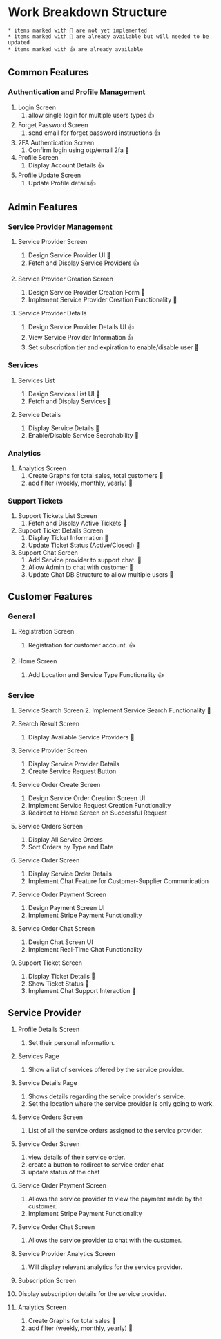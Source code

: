 
# Work Breakdown Structure

    * items marked with 🚩 are not yet implemented
    * items marked with 👷 are already available but will needed to be updated
    * items marked with 👍 are already available

## Common Features

### Authentication and Profile Management

   1. Login Screen
       1. allow single login for multiple users types 👍
   2. Forget Password Screen
      1. send email for forget password instructions 👍
   3. 2FA Authentication Screen
      1. Confirm login using otp/email 2fa 🚩
   4. Profile Screen
      1. Display Account Details 👍
   5. Profile Update Screen
      1. Update Profile details👍

## Admin Features

### Service Provider Management

   1. Service Provider Screen
      1. Design Service Provider UI 👷
      2. Fetch and Display Service Providers 👍

   2. Service Provider Creation Screen
      1. Design Service Provider Creation Form 🚩
      2. Implement Service Provider Creation Functionality 🚩

   3. Service Provider Details
      1. Design Service Provider Details UI 👍
      2. View Service Provider Information 👍
      3. Set subscription tier and expiration to enable/disable user 🚩

### Services

   1. Services List
      1. Design Services List UI 🚩
      2. Fetch and Display Services 🚩

   2. Service Details
      1. Display Service Details 🚩
      2. Enable/Disable Service Searchability 🚩

### Analytics

   1. Analytics Screen
       1. Create Graphs for total sales, total customers  🚩
       2. add filter (weekly, monthly, yearly)  🚩

### Support Tickets

   1. Support Tickets List Screen
      1. Fetch and Display Active Tickets  🚩
   2. Support Ticket Details Screen
      1. Display Ticket Information 🚩
      2. Update Ticket Status (Active/Closed) 🚩
   3. Support Chat Screen
      1. Add Service provider to support chat. 🚩
      2. Allow Admin to chat with customer 👷
      3. Update Chat DB Structure to allow multiple users 🚩

## Customer Features

### General

 1. Registration Screen
       1. Registration for customer account. 👍

 2. Home Screen
       1. Add Location and Service Type Functionality 👍

### Service

1. Service Search Screen
   2. Implement Service Search Functionality 🚩

2. Search Result Screen
   1. Display Available Service Providers 👷

3. Service Provider Screen
   1. Display Service Provider Details
   2. Create Service Request Button

4. Service Order Create Screen
   1. Design Service Order Creation Screen UI
   2. Implement Service Request Creation Functionality
   3. Redirect to Home Screen on Successful Request

5. Service Orders Screen
   1. Display All Service Orders
   2. Sort Orders by Type and Date

6. Service Order Screen
   1. Display Service Order Details
   2. Implement Chat Feature for Customer-Supplier Communication

7. Service Order Payment Screen
   1. Design Payment Screen UI
   2. Implement Stripe Payment Functionality

8. Service Order Chat Screen
    1. Design Chat Screen UI
    2. Implement Real-Time Chat Functionality

9. Support Ticket Screen
    1. Display Ticket Details 🚩
    2. Show Ticket Status 🚩
    3. Implement Chat Support Interaction 🚩

## Service Provider

1. Profile Details Screen
   1. Set their personal information.

2. Services Page
   1. Show a list of services offered by the service provider.

3. Service Details Page
   1. Shows details regarding the service provider's service.
   2. Set the location where the service provider is only going to work.

4. Service Orders Screen
   1. List of all the service orders assigned to the service provider.

5. Service Order Screen
   1. view details of their service order.
   2. create a button to redirect to service order chat
   3. update status of the chat

6. Service Order Payment Screen
   1. Allows the service provider to view the payment made by the customer.
   2. Implement Stripe Payment Functionality

7. Service Order Chat Screen
   1. Allows the service provider to chat with the customer.

8. Service Provider Analytics Screen
   1. Will display relevant analytics for the service provider.

9.  Subscription Screen
   1. Display subscription details for the service provider.

10. Analytics Screen
    1. Create Graphs for total sales  🚩
    2. add filter (weekly, monthly, yearly)  🚩
